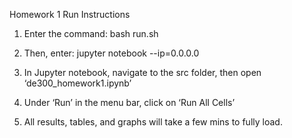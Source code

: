 Homework 1 Run Instructions

1. Enter the command:
bash run.sh

2. Then, enter:
jupyter notebook --ip=0.0.0.0

3. In Jupyter notebook, navigate to the src folder, then open ‘de300_homework1.ipynb’

4. Under ‘Run’ in the menu bar, click on ‘Run All Cells’

5. All results, tables, and graphs will take a few mins to fully load.
